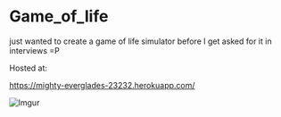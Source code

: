 # Game_of_life

just wanted to create a game of life simulator before I get asked for it in interviews =P


Hosted at:


https://mighty-everglades-23232.herokuapp.com/


![Imgur](https://i.imgur.com/Wkbk2YI.png)

